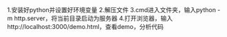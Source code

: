 1.安装好python并设置好环境变量
2.解压文件
3.cmd进入文件夹，输入python -m http.server，将当前目录启动为服务器
4.打开浏览器，输入http://localhost:3000/demo.html，查看demo，分析代码